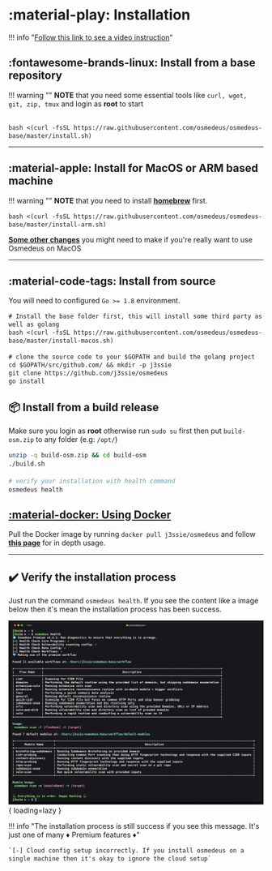 # :material-play: Installation

!!! info "[Follow this link to see a video instruction](https://www.youtube.com/playlist?list=PLiifzv5MjIo3JqKeG5EXbSKDBlqa7v14P)"


## :fontawesome-brands-linux: Install from a base repository

!!! warning ""
    **NOTE** that you need some essential tools like `curl, wget, git, zip, tmux` and login as **root** to start

```shell

bash <(curl -fsSL https://raw.githubusercontent.com/osmedeus/osmedeus-base/master/install.sh)
```

***

## :material-apple: Install for MacOS or ARM based machine

!!! warning ""
    **NOTE** that you need to install **[homebrew](https://brew.sh/)** first.

```shell
bash <(curl -fsSL https://raw.githubusercontent.com/osmedeus/osmedeus-base/master/install-arm.sh)
```

**[Some other changes](/installation/install-note/#when-install-on-macos)** you might need to make if you're really want to use Osmedeus on MacOS

***

## :material-code-tags: Install from source

You will need to configured `Go >= 1.8` environment.

```shell
# Install the base folder first, this will install some third party as well as golang 
bash <(curl -fsSL https://raw.githubusercontent.com/osmedeus/osmedeus-base/master/install-macos.sh)

# clone the source code to your $GOPATH and build the golang project
cd $GOPATH/src/github.com/ && mkdir -p j3ssie
git clone https://github.com/j3ssie/osmedeus
go install

```

## :package: Install from a build release

Make sure you login as **root** otherwise run `sudo su` first then put `build-osm.zip` to any folder (e.g: `/opt/`)

```bash
unzip -q build-osm.zip && cd build-osm
./build.sh

# verify your installation with health command
osmedeus health
```

## [:material-docker: Using Docker](/installation/using-docker/)

Pull the Docker image by running `docker pull j3ssie/osmedeus` and follow [**this page**](/installation/using-docker/) for in depth usage.

***

## :heavy_check_mark: Verify the installation process

Just run the command `osmedeus health`. If you see the content like a image below then it's mean the installation process has been success.

![intro](static/images/osm-health.png){ loading=lazy }

!!! info "The installation process is still success if you see this message. It's just one of many :diamonds: Premium features :diamonds:"

    `[-] Cloud config setup incorrectly. If you install osmedeus on a single machine then it's okay to ignore the cloud setup`

